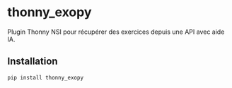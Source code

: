 # thonny_exopy

Plugin Thonny NSI pour récupérer des exercices depuis une API avec aide IA.

## Installation

```bash
pip install thonny_exopy
